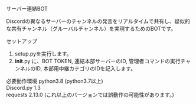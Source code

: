 サーバー連結BOT

Discordの異なるサーバーのチャンネルの発言をリアルタイムで共有し、疑似的な共有チャンネル（グルーバルチャンネル）を実現するためのBOTです。

セットアップ

1. setup.pyを実行します。
2. __init__.py に、BOT TOKEN, 連結本部サーバーのID, 管理者コマンドの実行チャンネルのID, 本部用中継カテゴリのIDを記入します。

必要動作環境
  python3.8 (python3.7以上)  
  Discord.py 1.3  
  requests 2.13.0 (これ以上のバージョンでは誤動作の可能性があります。)  
